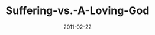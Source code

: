 ---
layout: music 
title: "Suffering-vs.-A-Loving-God"
series: "Heavy-Weights"
date: 2011-02-22 
description: "We'll wrestle with the question of how God can really be loving when there's so much suffering in the world."
audio: "http://s3.amazonaws.com/crossroadsaudiomessages/heavyweights_02.mp3"
audio-duration: "45:13"
src: "http://www.crossroads.net/players/media/mediumHz/190x110HeavyWeights.jpg"
---
